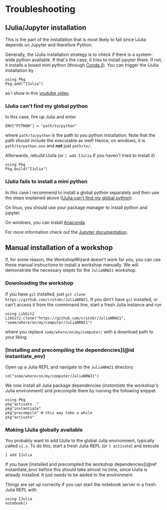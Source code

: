 # Troubleshooting

## IJulia/Jupyter installation

This is the part of the installation that is most likely to fail since IJulia
depends on Jupyter and therefore Python.

Generally, the IJulia installation strategy is to check if there is a system-wide
python available. If that's the case, it tries to install jupyter there. If not, it installs
a boxed mini python (through [Conda.jl](https://github.com/JuliaPy/Conda.jl)).
You can trigger the IJulia installation by

```
using Pkg
Pkg.add("IJulia")
```

as I show in this [youtube video](https://www.youtube.com/watch?v=4Rnm0n39DCs).

### IJulia can't find my global python

In this case, fire up Julia and enter
```
ENV["PYTHON"] = "path/to/python"
```
where `path/to/python` is the path to you python installation. Note that the path
should include the executable as well! Hence, on windows, it is `path/to/python.exe`
and **not** just `path/to/`.

Afterwards, rebuild IJulia (or `] add IJulia` if you haven't tried to install it)

```
using Pkg
Pkg.build("IJulia")
```

### IJulia fails to install a mini python

In this case I recommend to install a global python separately and then use the
steps explained above ([IJulia can't find my global python](@ref)).

On linux, you should use your package manager to install python and jupyter.

On windows, you can install [Anaconda](https://www.anaconda.com/distribution/).

For more information check out the [Jupyter documentation](https://jupyter.readthedocs.io/en/latest/install.html).


## Manual installation of a workshop

If, for some reason, the WorkshopWizard doesn't work for you, you can use these manual instructions
to install a workshop manually. We will demonstrate the necessary stepts for the `JuliaNRW21` workshop.

### Downloading the workshop

If you have `git` installed, just `git clone https://github.com/crstnbr/JuliaNRW21`. If you don't have `git` installed, or can't access it from the commmand line, start a fresh Julia instance and run
```
using LibGit2
LibGit2.clone("https://github.com/crstnbr/JuliaNRW21", "some/where/on/my/computer/JuliaNRW21")
```
where you replace `some/where/on/my/computer/` with a download path to your liking.

### [Installing and precompiling the dependencies](@id instantiate_env)

Open up a Julia REPL and navigate to the `JuliaNRW21` directory
```
cd("some/where/on/my/computer/JuliaNRW21")
```
We now install all Julia package dependencies (*instantiate* the workshop's Julia environment)
and precompile them by running the following snippet

```
using Pkg
pkg"activate ."
pkg"instantiate"
pkg"precompile" # this may take a while
pkg"activate"
```

### Making IJulia globally available

You probably want to add IJulia to the global Julia environment, typically called `v1.x`.
To do this, start a fresh Julia REPL (or `] activate`) and execute

```
] add IJulia
```

If you have [installed and precompiled the workshop dependencies](@ref instantiate_env)
before this should take almost no time, since IJulia is already installed. It just needs
to be added to the environment.

Things are set up correctly if you can start the notebook server in a fresh Julia REPL with

```
using IJulia
notebook()
```
